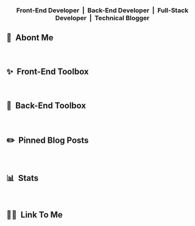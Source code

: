 
<h3 align="center">Front-End Developer&nbsp;&nbsp;|&nbsp;&nbsp;Back-End Developer&nbsp;&nbsp;|&nbsp;&nbsp;Full-Stack Developer&nbsp;&nbsp;|&nbsp;&nbsp;Technical Blogger </h3>

## 👋 &nbsp;Abont Me

&nbsp;

## ✨ &nbsp;Front-End Toolbox

&nbsp;

## 🌊 &nbsp;Back-End Toolbox

&nbsp;

## ✏️ &nbsp;Pinned Blog Posts

&nbsp;

## 📊 &nbsp;Stats

&nbsp;

## 🧑‍💻 &nbsp;Link To Me

&nbsp;
